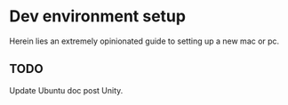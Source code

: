 # Dev environment setup

Herein lies an extremely opinionated guide to setting up a new mac or pc.

## TODO

Update Ubuntu doc post Unity.
